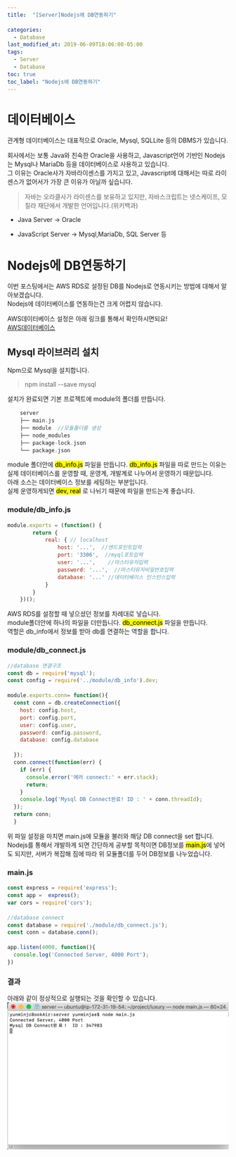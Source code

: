 ```yaml
---
title:  "[Server]Nodejs에 DB연동하기"

categories:
  - Database
last_modified_at: 2019-06-09T18:06:00-05:00
tags:
  - Server
  - Database
toc: true
toc_label: "Nodejs에 DB연동하기"
---
```


# 데이터베이스
관계형 데이터베이스는 대표적으로 Oracle, Mysql, SQLLite 등의 DBMS가 있습니다.  

회사에서는 보통 Java와 친숙한 Oracle을 사용하고, Javascript언어 기반인 Nodejs는 Mysql나 MariaDb 등을 데이터베이스로 사용하고 있습니다.<br> 
그 이유는 Oracle사가 자바라이센스를 가지고 있고, Javascript에 대해서는 따로 라이센스가 없어서가 가장 큰 이유가 아닐까 싶습니다.  

> 자바는 오라클사가 라이센스를 보유하고 있지만,
> 자바스크립트는 넷스케이프, 모질라 재단에서 개발한 언어입니다.(위키백과)

* Java Server -> Oracle

* JavaScript Server -> Mysql,MariaDb, SQL Server 등

# Nodejs에 DB연동하기
이번 포스팅에서는 AWS RDS로 설정된 DB를 Nodejs로 연동시키는 방법에 대해서 알아보겠습니다. <br>
Nodejs에 데이터베이스를 연동하는건 크게 어렵지 않습니다.

AWS데이터베이스 설정은 아래 링크를 통해서 확인하시면되요!  
[AWS데이터베이스](https://drhot552.github.io/server/AWS%EB%8D%B0%EC%9D%B4%ED%84%B0%EB%B2%A0%EC%9D%B4%EC%8A%A4RDS/)

## Mysql 라이브러리 설치
Npm으로 Mysql을 설치합니다.

> npm install --save mysql

설치가 완료되면 기본 프로젝트에 module의 폴더를 만듭니다.
```c
    server
    ├── main.js
    ├── module  //모듈폴더를 생성
    ├── node_modules
    ├── package-lock.json
    └── package.json
```

module 폴더안에 <mark>db_info.js</mark> 파일을 만듭니다. <mark>db_info.js</mark> 파일을 따로 만드는 이유는 실제 데이터베이스를 운영할 때, 운영계, 개발계로 나누어서 운영하기 때문입니다.  
아래 소스는 데이터베이스 정보를 세팅하는 부분입니다.  
실제 운영하게되면 <mark>dev, real</mark> 로 나뉘기 때문에 파일을 만드는게 좋습니다.

### module/db_info.js
```js
module.exports = (function() {
	    return {
	        real: { // localhost
	            host: '...',  //엔드포인트입력
	            port: '3306',  //myql포트입력
	            user: '...',    //마스터유저입력
	            password: '...',  //마스터유저비밀번호입력
	            database: '...' //데이터베이스 인스턴스입력
	        }
	    }
	})();
```
AWS RDS를 설정할 때 넣으셨던 정보를 차례대로 넣습니다.  <br>
module폴더안에 하나의 파일을 더만듭니다. <mark>db_connect.js</mark> 파일을 만듭니다.  
역할은 db_info에서 정보를 받아 db를 연결하는 역할을 합니다.

### module/db_connect.js
```js
//database 연결구조
const db = require('mysql');
const config = require('../module/db_info').dev;

module.exports.conn= function(){
  const conn = db.createConnection({
    host: config.host,
    port: config.port,
    user: config.user,
    password: config.password,
    database: config.database

  });
  conn.connect(function(err) {
    if (err) {
      console.error('에러 connect:' + err.stack);
      return;
    }
    console.log('Mysql DB Connect완료! ID : ' + conn.threadId);
  });
  return conn;
  }
```

위 파일 설정을 마치면 main.js에 모듈을 불러와 해당 DB connect을 set 합니다.  <br>
Nodejs를 통해서 개발하게 되면 간단하게 공부할 목적이면 DB정보를 <mark>main.js</mark>에 넣어도 되지만, 서버가 복잡해 짐에 따라 위 모듈폴더를 두어 DB정보를 나누었습니다.

### main.js
```js
const express = require('express');
const app =  express();
var cors = require('cors');

//database connect
const database = require('./module/db_connect.js');
const conn = database.conn();

app.listen(4000, function(){
  console.log('Connected Server, 4000 Port');
})
```

### 결과
아래와 같이 정상적으로 실행되는 것을 확인할 수 있습니다.
![Image Alt 텍스트](/assets/img/server/nodejs_db_1.png)
